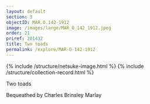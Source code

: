 ```yaml
---
layout: default
section: 3
objectID: MAR.O.142-1912
image: /images/large/MAR_O_142_1912.jpeg
order: 21
priref: 201432
title: Two toads
permalink: /explore/MAR-O-142-1912
---
```

{% include /structure/netsuke-image.html %}
{% include /structure/collection-record.html %}

Two toads

Bequeathed by Charles Brinsley Marlay
